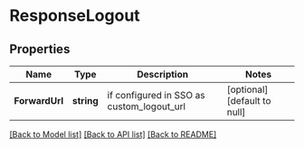 # ResponseLogout

## Properties
Name | Type | Description | Notes
------------ | ------------- | ------------- | -------------
**ForwardUrl** | **string** | if configured in SSO as custom_logout_url | [optional] [default to null]

[[Back to Model list]](../README.md#documentation-for-models) [[Back to API list]](../README.md#documentation-for-api-endpoints) [[Back to README]](../README.md)

